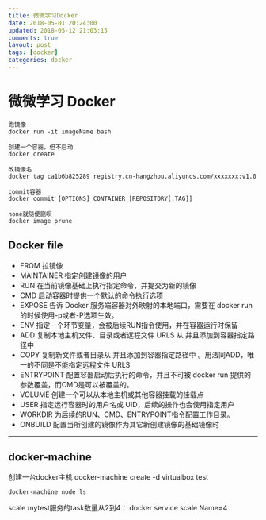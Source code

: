 ```yaml
---
title: 微微学习Docker
date: 2018-05-01 20:24:00
updated: 2018-05-12 21:03:15
comments: true
layout: post
tags: [docker]
categories: docker
---
```

# 微微学习 Docker
```shell
跑镜像
docker run -it imageName bash

创建一个容器，但不启动
docker create

改镜像名
docker tag ca1b6b825289 registry.cn-hangzhou.aliyuncs.com/xxxxxxx:v1.0

commit容器
docker commit [OPTIONS] CONTAINER [REPOSITORY[:TAG]]

none就随便删呗
docker image prune
```
<!--more-->
## Docker file
* FROM  拉镜像
* MAINTAINER  指定创建镜像的用户
* RUN  在当前镜像基础上执行指定命令，并提交为新的镜像
* CMD  启动容器时提供一个默认的命令执行选项
* EXPOSE  告诉 Docker 服务端容器对外映射的本地端口，需要在 docker run 的时候使用-p或者-P选项生效。
* ENV  指定一个环节变量，会被后续RUN指令使用，并在容器运行时保留
* ADD  复制本地主机文件、目录或者远程文件 URLS 从 并且添加到容器指定路径中
* COPY  复制新文件或者目录从 并且添加到容器指定路径中 。用法同ADD，唯一的不同是不能指定远程文件 URLS
* ENTRYPOINT  配置容器启动后执行的命令，并且不可被 docker run 提供的参数覆盖，而CMD是可以被覆盖的。
* VOLUME  创建一个可以从本地主机或其他容器挂载的挂载点
* USER 指定运行容器时的用户名或 UID，后续的操作也会使用指定用户
* WORKDIR  为后续的RUN、CMD、ENTRYPOINT指令配置工作目录。
* ONBUILD  配置当所创建的镜像作为其它新创建镜像的基础镜像时
- - - -

## docker-machine

创建一台docker主机
docker-machine create -d virtualbox test

`docker-machine node ls`

scale mytest服务的task数量从2到4：
docker service scale Name=4